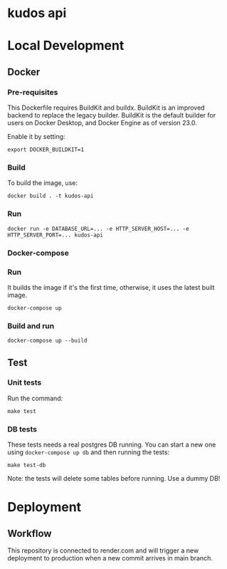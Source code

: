 # kudos api

# Local Development

## Docker

### Pre-requisites

This Dockerfile requires BuildKit and buildx. BuildKit is an improved backend to replace the legacy builder. BuildKit is the default builder for users on Docker Desktop, and Docker Engine as of version 23.0.

Enable it by setting:

```export DOCKER_BUILDKIT=1 ```

### Build

To build the image, use:

```docker build . -t kudos-api```

### Run

```docker run -e DATABASE_URL=... -e HTTP_SERVER_HOST=... -e HTTP_SERVER_PORT=... kudos-api```

### Docker-compose

### Run

It builds the image if it's the first time, otherwise, it uses the latest built image.

```docker-compose up```

### Build and run

```docker-compose up --build```

## Test

### Unit tests

Run the command:

```make test```

### DB tests

These tests needs a real postgres DB running. You can start a new one using ```docker-compose up db``` and then running the tests:


```make test-db```

Note: the tests will delete some tables before running. Use a dummy DB!

# Deployment

## Workflow

This repository is connected to render.com and will trigger a new deployment to production when a new commit arrives in main branch.